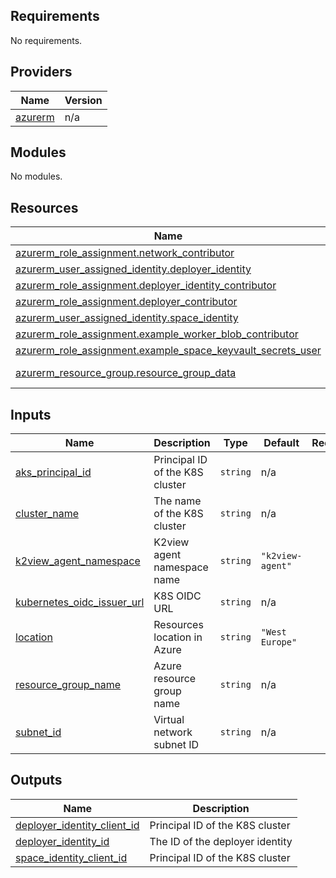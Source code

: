<!-- BEGIN_TF_DOCS -->
## Requirements

No requirements.

## Providers

| Name | Version |
|------|---------|
| <a name="provider_azurerm"></a> [azurerm](#provider\_azurerm) | n/a |

## Modules

No modules.

## Resources

| Name | Type |
|------|------|
| [azurerm_role_assignment.network_contributor](https://registry.terraform.io/providers/hashicorp/azurerm/latest/docs/resources/role_assignment) | resource |
| [azurerm_user_assigned_identity.deployer_identity](https://registry.terraform.io/providers/hashicorp/azurerm/latest/docs/resources/user_assigned_identity) | resource |
| [azurerm_role_assignment.deployer_identity_contributor](https://registry.terraform.io/providers/hashicorp/azurerm/latest/docs/resources/role_assignment) | resource |
| [azurerm_role_assignment.deployer_contributor](https://registry.terraform.io/providers/hashicorp/azurerm/latest/docs/resources/role_assignment) | resource |
| [azurerm_user_assigned_identity.space_identity](https://registry.terraform.io/providers/hashicorp/azurerm/latest/docs/resources/user_assigned_identity) | resource |
| [azurerm_role_assignment.example_worker_blob_contributor](https://registry.terraform.io/providers/hashicorp/azurerm/latest/docs/resources/role_assignment) | resource |
| [azurerm_role_assignment.example_space_keyvault_secrets_user](https://registry.terraform.io/providers/hashicorp/azurerm/latest/docs/resources/role_assignment) | resource |
| [azurerm_resource_group.resource_group_data](https://registry.terraform.io/providers/hashicorp/azurerm/latest/docs/data-sources/resource_group) | data source |

## Inputs

| Name | Description | Type | Default | Required |
|------|-------------|------|---------|:--------:|
| <a name="input_aks_principal_id"></a> [aks\_principal\_id](#input\_aks\_principal\_id) | Principal ID of the K8S cluster | `string` | n/a | yes |
| <a name="input_cluster_name"></a> [cluster\_name](#input\_cluster\_name) | The name of the K8S cluster | `string` | n/a | yes |
| <a name="input_k2view_agent_namespace"></a> [k2view\_agent\_namespace](#input\_k2view\_agent\_namespace) | K2view agent namespace name | `string` | `"k2view-agent"` | no |
| <a name="input_kubernetes_oidc_issuer_url"></a> [kubernetes\_oidc\_issuer\_url](#input\_kubernetes\_oidc\_issuer\_url) | K8S OIDC URL | `string` | n/a | yes |
| <a name="input_location"></a> [location](#input\_location) | Resources location in Azure | `string` | `"West Europe"` | no |
| <a name="input_resource_group_name"></a> [resource\_group\_name](#input\_resource\_group\_name) | Azure resource group name | `string` | n/a | yes |
| <a name="input_subnet_id"></a> [subnet\_id](#input\_subnet\_id) | Virtual network subnet ID | `string` | n/a | yes |

## Outputs

| Name | Description |
|------|-------------|
| <a name="output_deployer_identity_client_id"></a> [deployer\_identity\_client\_id](#output\_deployer\_identity\_client\_id) | Principal ID of the K8S cluster |
| <a name="output_deployer_identity_id"></a> [deployer\_identity\_id](#output\_deployer\_identity\_id) | The ID of the deployer identity |
| <a name="output_space_identity_client_id"></a> [space\_identity\_client\_id](#output\_space\_identity\_client\_id) | Principal ID of the K8S cluster |
<!-- END_TF_DOCS -->
